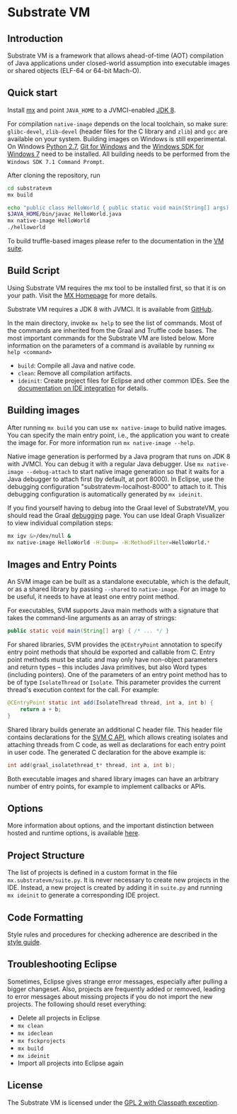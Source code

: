 # Substrate VM

## Introduction

Substrate VM is a framework that allows ahead-of-time (AOT) compilation of Java applications under closed-world assumption into executable images or shared objects (ELF-64 or 64-bit Mach-O).


## Quick start

Install [mx](https://github.com/graalvm/mx) and point `JAVA_HOME` to a JVMCI-enabled [JDK 8](https://github.com/graalvm/openjdk8-jvmci-builder/releases).

For compilation `native-image` depends on the local toolchain, so make sure: `glibc-devel`, `zlib-devel` (header files for the C library and `zlib`) and `gcc` are available on your system.
Building images on Windows is still experimental.
On Windows [Python 2.7](https://www.python.org/downloads/release), [Git for Windows](https://github.com/git-for-windows/git/releases) and the [Windows SDK for Windows 7](https://www.microsoft.com/en-us/download/details.aspx?id=8442) need to be installed.
All building needs to be performed from the `Windows SDK 7.1 Command Prompt`.

After cloning the repository, run

```bash
cd substratevm
mx build

echo "public class HelloWorld { public static void main(String[] args) { System.out.println(\"Hello World\"); } }" > HelloWorld.java
$JAVA_HOME/bin/javac HelloWorld.java
mx native-image HelloWorld
./helloworld
```

To build truffle-based images please refer to the documentation in the [VM suite](../vm/README.md).

## Build Script

Using Substrate VM requires the mx tool to be installed first, so that it is on your path.
Visit the [MX Homepage](https://github.com/graalvm/mx) for more details.

Substrate VM requires a JDK 8 with JVMCI.
It is available from [GitHub](https://github.com/graalvm/openjdk8-jvmci-builder/releases).

In the main directory, invoke `mx help` to see the list of commands.
Most of the commands are inherited from the Graal and Truffle code bases.
The most important commands for the Substrate VM are listed below.
More information on the parameters of a command is available by running `mx help <command>`

* `build`: Compile all Java and native code.
* `clean`: Remove all compilation artifacts.
* `ideinit`: Create project files for Eclipse and other common IDEs.
See the [documentation on IDE integration](../compiler/docs/IDEs.md) for details.

## Building images

After running `mx build` you can use `mx native-image` to build native images.
You can specify the main entry point, i.e., the application you want to create the image for.
For more information run `mx native-image --help`.

Native image generation is performed by a Java program that runs on JDK 8 with JVMCI.
You can debug it with a regular Java debugger.
Use `mx native-image --debug-attach` to start native image generation so that it waits for a Java debugger to attach first (by default, at port 8000).
In Eclipse, use the debugging configuration "substratevm-localhost-8000" to attach to it.
This debugging configuration is automatically generated by `mx ideinit`.

If you find yourself having to debug into the Graal level of SubstrateVM, you should read the Graal [debugging](../compiler/docs/Debugging.md) page.
You can use Ideal Graph Visualizer to view individual compilation steps:
```bash
mx igv &>/dev/null &
mx native-image HelloWorld -H:Dump= -H:MethodFilter=HelloWorld.*
```

## Images and Entry Points

An SVM image can be built as a standalone executable, which is the default, or as a shared library by passing `--shared` to `native-image`.
For an image to be useful, it needs to have at least one entry point method.

For executables, SVM supports Java main methods with a signature that takes the command-line arguments as an array of strings:

```java
public static void main(String[] arg) { /* ... */ }
```

For shared libraries, SVM provides the `@CEntryPoint` annotation to specify entry point methods that should be exported and callable from C.
Entry point methods must be static and may only have non-object parameters and return types – this includes Java primitives, but also Word types (including pointers).
One of the parameters of an entry point method has to be of type `IsolateThread` or `Isolate`.
This parameter provides the current thread's execution context for the call.
For example:

```java
@CEntryPoint static int add(IsolateThread thread, int a, int b) {
    return a + b;
}
```

Shared library builds generate an additional C header file.
This header file contains declarations for the [SVM C API](C-API.md), which allows creating isolates and attaching threads from C code, as well as declarations for each entry point in user code.
The generated C declaration for the above example is:
```c
int add(graal_isolatethread_t* thread, int a, int b);
```

Both executable images and shared library images can have an arbitrary number of entry points, for example to implement callbacks or APIs.

## Options

More information about options, and the important distinction between hosted and runtime options, is available [here](OPTIONS.md).

## Project Structure

The list of projects is defined in a custom format in the file `mx.substratevm/suite.py`.
It is never necessary to create new projects in the IDE.
Instead, a new project is created by adding it in `suite.py` and running `mx ideinit` to generate a corresponding IDE project.

## Code Formatting

Style rules and procedures for checking adherence are described in the [style guide](STYLE.md).

## Troubleshooting Eclipse

Sometimes, Eclipse gives strange error messages, especially after pulling a bigger changeset.
Also, projects are frequently added or removed, leading to error messages about missing projects if you do not import the new projects.
The following should reset everything:

* Delete all projects in Eclipse
* `mx clean`
* `mx ideclean`
* `mx fsckprojects`
* `mx build`
* `mx ideinit`
* Import all projects into Eclipse again

## License

The Substrate VM is licensed under the [GPL 2 with Classpath exception](LICENSE.md).
